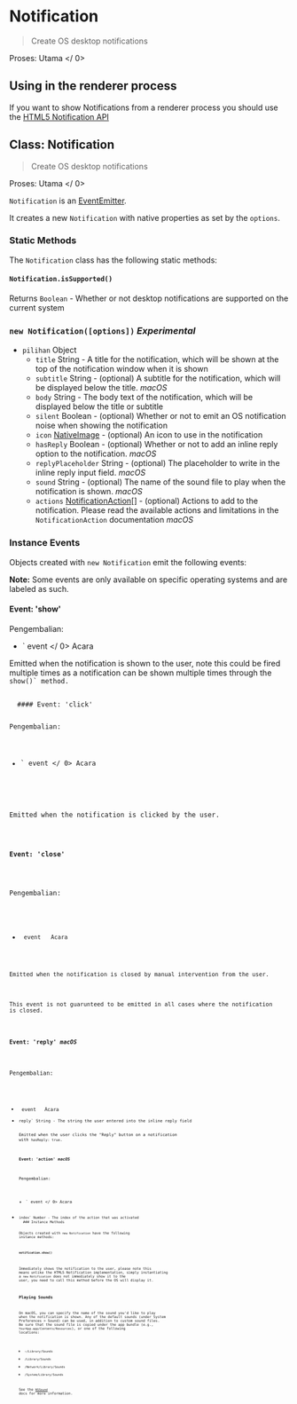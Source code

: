 # Notification

> Create OS desktop notifications

Proses:  Utama </ 0></p> 

## Using in the renderer process

If you want to show Notifications from a renderer process you should use the [HTML5 Notification API](../tutorial/notifications.md)

## Class: Notification

> Create OS desktop notifications

Proses:  Utama </ 0></p> 

`Notification` is an [EventEmitter](http://nodejs.org/api/events.html#events_class_events_eventemitter).

It creates a new `Notification` with native properties as set by the `options`.

### Static Methods

The `Notification` class has the following static methods:

#### `Notification.isSupported()`

Returns `Boolean` - Whether or not desktop notifications are supported on the current system

### `new Notification([options])` *Experimental*

* `pilihan` Object 
  * `title` String - A title for the notification, which will be shown at the top of the notification window when it is shown
  * `subtitle` String - (optional) A subtitle for the notification, which will be displayed below the title. *macOS*
  * `body` String - The body text of the notification, which will be displayed below the title or subtitle
  * `silent` Boolean - (optional) Whether or not to emit an OS notification noise when showing the notification
  * `icon` [NativeImage](native-image.md) - (optional) An icon to use in the notification
  * `hasReply` Boolean - (optional) Whether or not to add an inline reply option to the notification. *macOS*
  * `replyPlaceholder` String - (optional) The placeholder to write in the inline reply input field. *macOS*
  * `sound` String - (optional) The name of the sound file to play when the notification is shown. *macOS*
  * `actions` [NotificationAction[]](structures/notification-action.md) - (optional) Actions to add to the notification. Please read the available actions and limitations in the `NotificationAction` documentation *macOS*

### Instance Events

Objects created with `new Notification` emit the following events:

**Note:** Some events are only available on specific operating systems and are labeled as such.

#### Event: 'show'

Pengembalian:

* ` event </ 0>  Acara</li>
</ul>

<p>Emitted when the notification is shown to the user, note this could be fired
multiple times as a notification can be shown multiple times through the
<code>show()` method.</p> 
  #### Event: 'click'
  
  Pengembalian:
  
  * ` event </ 0>  Acara</li>
</ul>

<p>Emitted when the notification is clicked by the user.</p>

<h4>Event: 'close'</h4>

<p>Pengembalian:</p>

<ul>
<li><code> event </ 0>  Acara</li>
</ul>

<p>Emitted when the notification is closed by manual intervention from the user.</p>

<p>This event is not guarunteed to be emitted in all cases where the notification
is closed.</p>

<h4>Event: 'reply' <em>macOS</em></h4>

<p>Pengembalian:</p>

<ul>
<li><code> event </ 0>  Acara</li>
<li><code>reply` String - The string the user entered into the inline reply field
  
  Emitted when the user clicks the "Reply" button on a notification with `hasReply: true`.
  
  #### Event: 'action' *macOS*
  
  Pengembalian:
  
  * ` event </ 0>  Acara</li>
<li><code>index` Number - The index of the action that was activated
  ### Instance Methods
  
  Objects created with `new Notification` have the following instance methods:
  
  #### `notification.show()`
  
  Immediately shows the notification to the user, please note this means unlike the HTML5 Notification implementation, simply instantiating a `new Notification` does not immediately show it to the user, you need to call this method before the OS will display it.
  
  ### Playing Sounds
  
  On macOS, you can specify the name of the sound you'd like to play when the notification is shown. Any of the default sounds (under System Preferences > Sound) can be used, in addition to custom sound files. Be sure that the sound file is copied under the app bundle (e.g., `YourApp.app/Contents/Resources`), or one of the following locations:
  
  * `~/Library/Sounds`
  * `/Library/Sounds`
  * `/Network/Library/Sounds`
  * `/System/Library/Sounds`
  
  See the [`NSSound`](https://developer.apple.com/documentation/appkit/nssound) docs for more information.